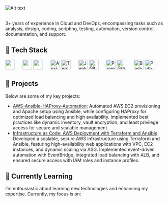 ![Alt text](https://github.com/user-attachments/assets/4d60034f-32f7-4b4f-b985-1c31bc856dec)<br><br>

3+ years of experience in Cloud and DevOps, encompassing tasks such as analysis, design, coding, scripting, testing, automation, version control, documentation, and support.
## 🔧 Tech Stack
<p>
  <img src="https://user-images.githubusercontent.com/25181517/183896132-54262f2e-6d98-41e3-8888-e40ab5a17326.png" width="30" height="30"/>
  &nbsp;&nbsp;&nbsp;&nbsp;
  <img src="https://img.icons8.com/dusk/64/000000/docker.png" width="30" height="30"/>
  <img src="https://img.icons8.com/color/50/000000/kubernetes.png" width="30" height="30"/>
  &nbsp;&nbsp;&nbsp;&nbsp;
  <img src="https://img.icons8.com/color/48/000000/ansible.png" width="30" height="30" alt="Ansible">
  <img src="https://img.icons8.com/color/48/000000/terraform.png" width="30" height="30" alt="Terraform">
  &nbsp;&nbsp;&nbsp;&nbsp;
  <img src="https://img.icons8.com/color/48/000000/jenkins.png" width="30" height="30" alt="Jenkins">
  <img src="https://img.icons8.com/color/48/000000/github--v1.png" width="30" height="30" alt="GitHub Actions">
  &nbsp;&nbsp;&nbsp;&nbsp;
  <img width="30" height="30" src="https://user-images.githubusercontent.com/25181517/182534182-c510199a-7a4d-4084-96e3-e3db2251bbce.png" alt="Prometheus" title="Prometheus">
  <img src="https://img.icons8.com/color/48/000000/grafana.png" width="30" height="30" alt="Grafana">
  &nbsp;&nbsp;&nbsp;&nbsp;
  <img src="https://img.icons8.com/color/48/000000/bash.png" width="30" height="30" alt="Bash">
  <img src="https://img.icons8.com/color/48/000000/python.png" width="30" height="30" alt="Python">
</p>

## 🚀 Projects
Below are some of my key projects:
- [AWS-Ansible-HAProxy-Automation](https://github.com/nehalpatodiya/AWS-Ansible-HAProxy-Automation): 
Automated AWS EC2 provisioning and Apache setup using Ansible, while configuring HAProxy for optimized load balancing and high availability. Implemented best practices like dynamic inventory, vault encryption, and least privilege access for secure and scalable management.
- [Infrastructure as Code: AWS Deployment with Terraform and Ansible](https://github.com/nehalpatodiya/Infrastructure-as-Code-AWS-Deployment-with-Terraform-and-Ansible): Developed a scalable, secure AWS infrastructure using Terraform and Ansible, featuring high-availability web applications with VPC, EC2 instances, and dynamic scaling via ASG. Implemented event-driven automation with EventBridge, integrated load balancing with ALB, and ensured secure access with IAM roles and instance profiles.

## 🌱 Currently Learning
I’m enthusiastic about learning new technologies and enhancing my expertise. Currently, my focus is on:
